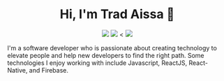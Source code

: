 
<h1 align="center">Hi, I'm Trad Aissa 👋</h1>
<p align="center">
    <a href="https://twitter.com/trad_aissa"><img src="https://img.shields.io/badge/twitter-%231FA1F1?style=flat&logo=twitter&logoColor=white"/></a>
    <a href="https://www.linkedin.com/in/aissa-trad-6b0b33179/"><img src="https://img.shields.io/badge/linkedin-%230177B5?style=flat&logo=linkedin&logoColor=white"/></a>
    <<!--<a href="https://www.youtube.com/channel/UCPk6UqBYx2gmmJ0vZ8YYZ1Q"><img src="https://img.shields.io/badge/youtube-%23FF0000?style=flat&logo=youtube&logoColor=white"/></a>-->
    <a href="https://www.instagram.com/trad.aissa/"><img src="https://img.shields.io/badge/instagram-%23E4415F?style=flat&logo=instagram&logoColor=white"/></a>
  </p>
  
  <!--<img src="https://avatars.githubusercontent.com/u/26231027?v=4" align="right" width="25%"/>-->

I'm a software developer who is passionate about creating technology to elevate people and help new developers to find the right path. Some technologies I enjoy working with include Javascript, ReactJS, React-Native, and Firebase.

